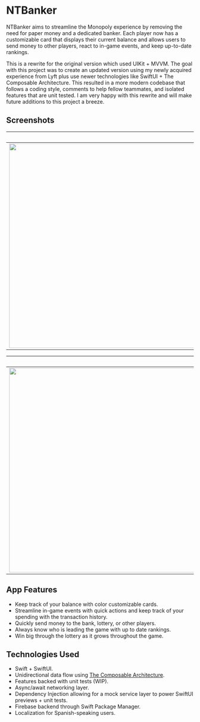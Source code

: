 # NTBanker

NTBanker aims to streamline the Monopoly experience by removing the need for paper money and a dedicated banker. Each player now has a customizable card that displays their current balance and allows users to send money to other players, react to in-game events, and keep up-to-date rankings.


This is a rewrite for the original version which used UIKit + MVVM. The goal with this project was to create an updated version using my newly acquired experience from Lyft plus use newer technologies like SwiftUI + The Composable Architecture. This resulted in a more modern codebase that follows a coding style, comments to help fellow teammates, and isolated features that are unit tested. I am very happy with this rewrite and will make future additions to this project a breeze.


## Screenshots
<table>
  <thead>
    <tr>
      <th colspan="5">English</th>
    </tr>
  </thead>
  <tbody>
    <tr>
        <td>
            <img src="https://github.com/0xJavier/NTBanker/assets/20247642/f384115d-9dc9-494e-8223-c4441404ba6a" height="550"/>
        </td>
        <td>
            <img src="https://github.com/0xJavier/NTBanker/assets/20247642/ae8f5ae1-6ce1-4a73-ab9a-6d7f057f01ed" height="550"/>
        </td>
        <td>
            <img src="https://github.com/0xJavier/NTBanker/assets/20247642/59af0336-1bb1-486c-be8d-cef816b5b92c" height="550"/>
        </td>
    </tr>
  </tbody>
</table>

<table>
  <thead>
    <tr>
      <th colspan="5">Spanish</th>
    </tr>
  </thead>
  <tbody>
    <tr>
        <td>
            <img src="https://github.com/0xJavier/NTBanker/assets/20247642/ca8532d4-a086-4e05-9e9b-82e8f96d845a" height="550"/>
        </td>
        <td>
            <img src="https://github.com/0xJavier/NTBanker/assets/20247642/fc22527f-ea50-497b-a7fe-eb48d6786a7c" height="550"/>
        </td>
        <td>
            <img src="https://github.com/0xJavier/NTBanker/assets/20247642/cc745bda-3df3-4c7b-ac94-3823b7e2c816" height="550"/>
        </td>
    </tr>
  </tbody>
</table>

## App Features
* Keep track of your balance with color customizable cards.
* Streamline in-game events with quick actions and keep track of your spending with the transaction history.
* Quickly send money to the bank, lottery, or other players.
* Always know who is leading the game with up to date rankings.
* Win big through the lottery as it grows throughout the game.

## Technologies Used
* Swift + SwiftUI.
* Unidirectional data flow using [The Composable Architecture](https://github.com/pointfreeco/swift-composable-architecture).
* Features backed with unit tests (WIP).
* Async/await networking layer.
* Dependency Injection allowing for a mock service layer to power SwiftUI previews + unit tests.
* Firebase backend through Swift Package Manager.
* Localization for Spanish-speaking users.
